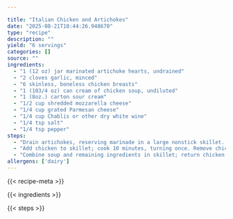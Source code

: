 ```yaml
---

title: "Italian Chicken and Artichokes"
date: "2025-08-21T10:44:26.948670"
type: "recipe"
description: ""
yield: "6 servings"
categories: []
source: ""
ingredients:
  - "1 (12 oz) jar marinated artichoke hearts, undrained"
  - "2 cloves garlic, minced"
  - "6 skinless, boneless chicken breasts"
  - "1 (103/4 oz) can cream of chicken soup, undiluted"
  - "1 (8oz.) carton sour cream"
  - "1/2 cup shredded mozzarella cheese"
  - "1/4 cup grated Parmesan cheese"
  - "1/4 cup Chablis or other dry white wine"
  - "1/4 tsp salt"
  - "1/4 tsp pepper"
steps:
  - "Drain artichokes, reserving marinade in a large nonstick skillet. Cut artichokes in half, and set aside. Add garlic to marinade in skillet, and bring to a boil over medium heat."
  - "Add chicken to skillet; cook 10 minutes, turning once. Remove chicken from skillet; drain and discard marinade and drippings from pan. Wipe clean with paper towels."
  - "Combine soup and remaining ingredients in skillet; return chicken to skillet. Cover and cook over medium heat 5 minutes or until chicken is tender. Add artichokes; cover a and cook 2 minutes or until thoroughly heated."
allergens: ['dairy']
---
```


{{< recipe-meta >}}

{{< ingredients >}}

{{< steps >}}
